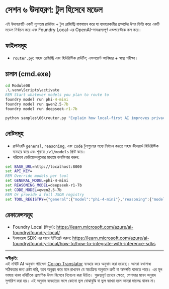 <!--
CO_OP_TRANSLATOR_METADATA:
{
  "original_hash": "7f0c6af41a1ae2c5a770c8170da8bd6e",
  "translation_date": "2025-09-30T23:47:43+00:00",
  "source_file": "Module08/samples/06/README.md",
  "language_code": "bn"
}
-->
# সেশন ৬ উদাহরণ: টুল হিসেবে মডেল

এই উদাহরণটি একটি ন্যূনতম রাউটার + টুল রেজিস্ট্রি বাস্তবায়ন করে যা ব্যবহারকারীর প্রম্পটের উপর ভিত্তি করে একটি মডেল নির্বাচন করে এবং Foundry Local-এর OpenAI-সামঞ্জস্যপূর্ণ এন্ডপয়েন্টকে কল করে।

## ফাইলসমূহ
- `router.py`: সহজ রেজিস্ট্রি এবং হিউরিস্টিক রাউটিং; এন্ডপয়েন্ট আবিষ্কার + স্বাস্থ্য পরীক্ষা।

## চালান (cmd.exe)
```cmd
cd Module08
.\.venv\Scripts\activate
REM Start whatever models you plan to route to
foundry model run phi-4-mini
foundry model run qwen2.5-7b
foundry model run deepseek-r1-7b

python samples\06\router.py "Explain how local-first AI improves privacy in two sentences."
```

## নোটসমূহ
- রাউটারটি `general`, `reasoning`, এবং `code` টুলগুলোর মধ্যে নির্বাচন করতে সহজ কীওয়ার্ড হিউরিস্টিক ব্যবহার করে এবং শুরুতে `/v1/models` প্রিন্ট করে।
- পরিবেশ ভেরিয়েবলগুলোর মাধ্যমে কনফিগার করুন:
```cmd
set BASE_URL=http://localhost:8000
set API_KEY=
REM Override models per tool
set GENERAL_MODEL=phi-4-mini
set REASONING_MODEL=deepseek-r1-7b
set CODE_MODEL=qwen2.5-7b
REM Or provide a full JSON registry
set TOOL_REGISTRY={"general":{"model":"phi-4-mini"},"reasoning":{"model":"deepseek-r1-7b"},"code":{"model":"qwen2.5-7b"}}
```

## রেফারেন্সসমূহ
- Foundry Local (শিখুন): https://learn.microsoft.com/azure/ai-foundry/foundry-local/
- ইনফারেন্স SDK-এর সাথে ইন্টিগ্রেট করুন: https://learn.microsoft.com/azure/ai-foundry/foundry-local/how-to/how-to-integrate-with-inference-sdks

---

**অস্বীকৃতি**:  
এই নথিটি AI অনুবাদ পরিষেবা [Co-op Translator](https://github.com/Azure/co-op-translator) ব্যবহার করে অনুবাদ করা হয়েছে। আমরা যথাসাধ্য সঠিকতার জন্য চেষ্টা করি, তবে অনুগ্রহ করে মনে রাখবেন যে স্বয়ংক্রিয় অনুবাদে ত্রুটি বা অসঙ্গতি থাকতে পারে। এর মূল ভাষায় থাকা নথিটিকে প্রামাণিক উৎস হিসেবে বিবেচনা করা উচিত। গুরুত্বপূর্ণ তথ্যের ক্ষেত্রে, পেশাদার মানব অনুবাদ সুপারিশ করা হয়। এই অনুবাদ ব্যবহারের ফলে কোনো ভুল বোঝাবুঝি বা ভুল ব্যাখ্যা হলে আমরা দায়বদ্ধ থাকব না।